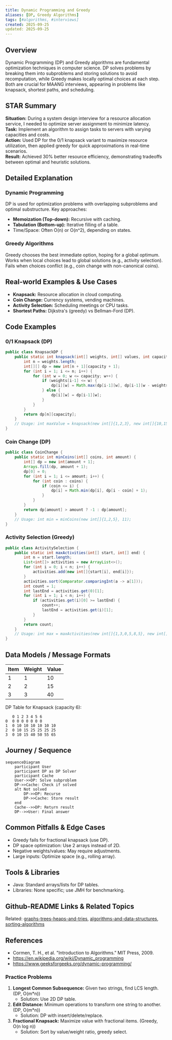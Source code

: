 ```yaml
---
title: Dynamic Programming and Greedy
aliases: [DP, Greedy Algorithms]
tags: [#algorithms, #interviews]
created: 2025-09-25
updated: 2025-09-25
---
```


## Overview
Dynamic Programming (DP) and Greedy algorithms are fundamental optimization techniques in computer science. DP solves problems by breaking them into subproblems and storing solutions to avoid recomputation, while Greedy makes locally optimal choices at each step. Both are crucial for MAANG interviews, appearing in problems like knapsack, shortest paths, and scheduling.

## STAR Summary
**Situation:** During a system design interview for a resource allocation service, I needed to optimize server assignment to minimize latency.  
**Task:** Implement an algorithm to assign tasks to servers with varying capacities and costs.  
**Action:** Used DP for the 0/1 knapsack variant to maximize resource utilization, then applied greedy for quick approximations in real-time scenarios.  
**Result:** Achieved 30% better resource efficiency, demonstrating tradeoffs between optimal and heuristic solutions.

## Detailed Explanation
### Dynamic Programming
DP is used for optimization problems with overlapping subproblems and optimal substructure. Key approaches:
- **Memoization (Top-down):** Recursive with caching.
- **Tabulation (Bottom-up):** Iterative filling of a table.
- Time/Space: Often O(n) or O(n^2), depending on states.

### Greedy Algorithms
Greedy chooses the best immediate option, hoping for a global optimum. Works when local choices lead to global solutions (e.g., activity selection). Fails when choices conflict (e.g., coin change with non-canonical coins).

## Real-world Examples & Use Cases
- **Knapsack:** Resource allocation in cloud computing.
- **Coin Change:** Currency systems, vending machines.
- **Activity Selection:** Scheduling meetings or CPU tasks.
- **Shortest Paths:** Dijkstra's (greedy) vs Bellman-Ford (DP).

## Code Examples
### 0/1 Knapsack (DP)
```java
public class KnapsackDP {
    public static int knapsack(int[] weights, int[] values, int capacity) {
        int n = weights.length;
        int[][] dp = new int[n + 1][capacity + 1];
        for (int i = 1; i <= n; i++) {
            for (int w = 0; w <= capacity; w++) {
                if (weights[i-1] <= w) {
                    dp[i][w] = Math.max(dp[i-1][w], dp[i-1][w - weights[i-1]] + values[i-1]);
                } else {
                    dp[i][w] = dp[i-1][w];
                }
            }
        }
        return dp[n][capacity];
    }
    // Usage: int maxValue = knapsack(new int[]{1,2,3}, new int[]{10,15,40}, 6);
}
```

### Coin Change (DP)
```java
public class CoinChange {
    public static int minCoins(int[] coins, int amount) {
        int[] dp = new int[amount + 1];
        Arrays.fill(dp, amount + 1);
        dp[0] = 0;
        for (int i = 1; i <= amount; i++) {
            for (int coin : coins) {
                if (coin <= i) {
                    dp[i] = Math.min(dp[i], dp[i - coin] + 1);
                }
            }
        }
        return dp[amount] > amount ? -1 : dp[amount];
    }
    // Usage: int min = minCoins(new int[]{1,2,5}, 11);
}
```

### Activity Selection (Greedy)
```java
public class ActivitySelection {
    public static int maxActivities(int[] start, int[] end) {
        int n = start.length;
        List<int[]> activities = new ArrayList<>();
        for (int i = 0; i < n; i++) {
            activities.add(new int[]{start[i], end[i]});
        }
        activities.sort(Comparator.comparingInt(a -> a[1]));
        int count = 1;
        int lastEnd = activities.get(0)[1];
        for (int i = 1; i < n; i++) {
            if (activities.get(i)[0] >= lastEnd) {
                count++;
                lastEnd = activities.get(i)[1];
            }
        }
        return count;
    }
    // Usage: int max = maxActivities(new int[]{1,3,0,5,8,5}, new int[]{2,4,6,7,9,9});
}
```

## Data Models / Message Formats
| Item | Weight | Value |
|------|--------|-------|
| 1    | 1      | 10    |
| 2    | 2      | 15    |
| 3    | 3      | 40    |

DP Table for Knapsack (capacity 6):
```
   0 1 2 3 4 5 6
0  0 0 0 0 0 0 0
1  0 10 10 10 10 10 10
2  0 10 15 25 25 25 25
3  0 10 15 40 50 55 65
```

## Journey / Sequence
```mermaid
sequenceDiagram
    participant User
    participant DP as DP Solver
    participant Cache
    User->>DP: Solve subproblem
    DP->>Cache: Check if solved
    alt Not solved
        DP->>DP: Recurse
        DP->>Cache: Store result
    end
    Cache-->>DP: Return result
    DP-->>User: Final answer
```

## Common Pitfalls & Edge Cases
- Greedy fails for fractional knapsack (use DP).
- DP space optimization: Use 2 arrays instead of 2D.
- Negative weights/values: May require adjustments.
- Large inputs: Optimize space (e.g., rolling array).

## Tools & Libraries
- Java: Standard arrays/lists for DP tables.
- Libraries: None specific; use JMH for benchmarking.

## Github-README Links & Related Topics
Related: [graphs-trees-heaps-and-tries](../graphs-trees-heaps-and-tries/README.md), [algorithms-and-data-structures](../algorithms-and-data-structures/README.md), [sorting-algorithms](../sorting-algorithms/README.md)

## References
- Cormen, T. H., et al. "Introduction to Algorithms." MIT Press, 2009.
- https://en.wikipedia.org/wiki/Dynamic_programming
- https://www.geeksforgeeks.org/dynamic-programming/

### Practice Problems
1. **Longest Common Subsequence:** Given two strings, find LCS length. (DP, O(m*n))
   - Solution: Use 2D DP table.
2. **Edit Distance:** Minimum operations to transform one string to another. (DP, O(m*n))
   - Solution: DP with insert/delete/replace.
3. **Fractional Knapsack:** Maximize value with fractional items. (Greedy, O(n log n))
   - Solution: Sort by value/weight ratio, greedy select.